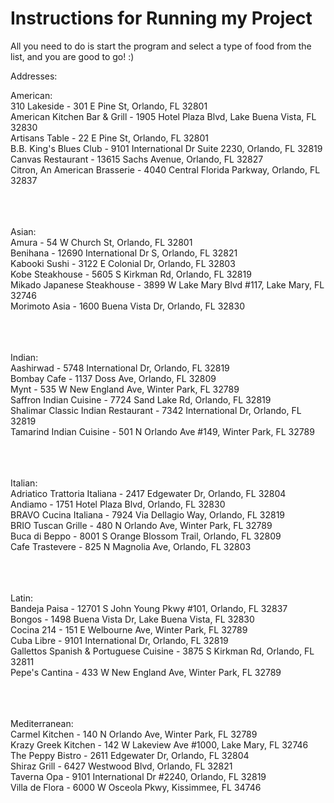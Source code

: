 # Instructions for Running my Project


All you need to do is start the program and select a type of food from the list, and you are good to go! :)


Addresses:

American:<br>
310 Lakeside - 301 E Pine St, Orlando, FL 32801 <br>
American Kitchen Bar & Grill - 1905 Hotel Plaza Blvd, Lake Buena Vista, FL 32830 <br>
Artisans Table - 22 E Pine St, Orlando, FL 32801 <br>
B.B. King's Blues Club - 9101 International Dr Suite 2230, Orlando, FL 32819 <br>
Canvas Restaurant - 13615 Sachs Avenue, Orlando, FL 32827 <br>
Citron, An American Brasserie - 4040 Central Florida Parkway, Orlando, FL 32837<br><br><br><br>


Asian:<br>
Amura - 54 W Church St, Orlando, FL 32801<br>
Benihana - 12690 International Dr S, Orlando, FL 32821<br>
Kabooki Sushi - 3122 E Colonial Dr, Orlando, FL 32803<br>
Kobe Steakhouse - 5605 S Kirkman Rd, Orlando, FL 32819<br>
Mikado Japanese Steakhouse - 3899 W Lake Mary Blvd #117, Lake Mary, FL 32746<br>
Morimoto Asia - 1600 Buena Vista Dr, Orlando, FL 32830<br><br><br><br>

Indian:<br>
Aashirwad -  5748 International Dr, Orlando, FL 32819<br>
Bombay Cafe - 1137 Doss Ave, Orlando, FL 32809<br>
Mynt - 535 W New England Ave, Winter Park, FL 32789<br>
Saffron Indian Cuisine - 7724 Sand Lake Rd, Orlando, FL 32819<br>
Shalimar Classic Indian Restaurant - 7342 International Dr, Orlando, FL 32819<br>
Tamarind Indian Cuisine - 501 N Orlando Ave #149, Winter Park, FL 32789<br><br><br><br>


Italian:<br>
Adriatico Trattoria Italiana - 2417 Edgewater Dr, Orlando, FL 32804<br>
Andiamo - 1751 Hotel Plaza Blvd, Orlando, FL 32830<br>
BRAVO Cucina Italiana - 7924 Via Dellagio Way, Orlando, FL 32819<br>
BRIO Tuscan Grille - 480 N Orlando Ave, Winter Park, FL 32789<br>
Buca di Beppo - 8001 S Orange Blossom Trail, Orlando, FL 32809<br>
Cafe Trastevere - 825 N Magnolia Ave, Orlando, FL 32803<br><br><br><br>


Latin:<br>
Bandeja Paisa - 12701 S John Young Pkwy #101, Orlando, FL 32837<br>
Bongos - 1498 Buena Vista Dr, Lake Buena Vista, FL 32830<br>
Cocina 214 - 151 E Welbourne Ave, Winter Park, FL 32789<br>
Cuba Libre - 9101 International Dr, Orlando, FL 32819<br>
Gallettos Spanish & Portuguese Cuisine - 3875 S Kirkman Rd, Orlando, FL 32811<br>
Pepe's Cantina - 433 W New England Ave, Winter Park, FL 32789<br><br><br><br>


Mediterranean:<br>
Carmel Kitchen - 140 N Orlando Ave, Winter Park, FL 32789<br>
Krazy Greek Kitchen - 142 W Lakeview Ave #1000, Lake Mary, FL 32746<br>
The Peppy Bistro - 2611 Edgewater Dr, Orlando, FL 32804<br>
Shiraz Grill - 6427 Westwood Blvd, Orlando, FL 32821<br>
Taverna Opa - 9101 International Dr #2240, Orlando, FL 32819<br>
Villa de Flora -  6000 W Osceola Pkwy, Kissimmee, FL 34746<br>
